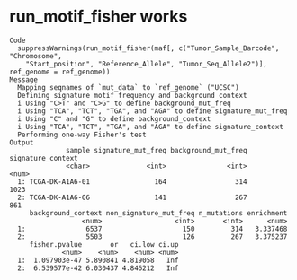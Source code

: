 # run_motif_fisher works

    Code
      suppressWarnings(run_motif_fisher(maf[, c("Tumor_Sample_Barcode", "Chromosome",
        "Start_position", "Reference_Allele", "Tumor_Seq_Allele2")], ref_genome = ref_genome))
    Message
      Mapping seqnames of `mut_data` to `ref_genome` ("UCSC")
      Defining signature motif frequency and background context
      i Using "C>T" and "C>G" to define background_mut_freq
      i Using "TCA", "TCT", "TGA", and "AGA" to define signature_mut_freq
      i Using "C" and "G" to define background_context
      i Using "TCA", "TCT", "TGA", and "AGA" to define signature_context
      Performing one-way Fisher's test
    Output
                  sample signature_mut_freq background_mut_freq signature_context
                  <char>              <int>               <int>             <num>
      1: TCGA-DK-A1A6-01                164                 314              1023
      2: TCGA-DK-A1A6-06                141                 267               861
         background_context non_signature_mut_freq n_mutations enrichment
                      <num>                  <int>       <int>      <num>
      1:               6537                    150         314   3.337468
      2:               5503                    126         267   3.375237
         fisher.pvalue       or   ci.low ci.up
                 <num>    <num>    <num> <num>
      1:  1.097903e-47 5.890841 4.819058   Inf
      2:  6.539577e-42 6.030437 4.846212   Inf

